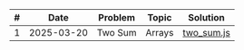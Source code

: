 | #  | Date       | Problem        | Topic  | Solution |
|----|------------|---------------|--------|----------|
| 1  | 2025-03-20 | Two Sum         | Arrays     | [two_sum.js](Arrays/two_sum.js) |
